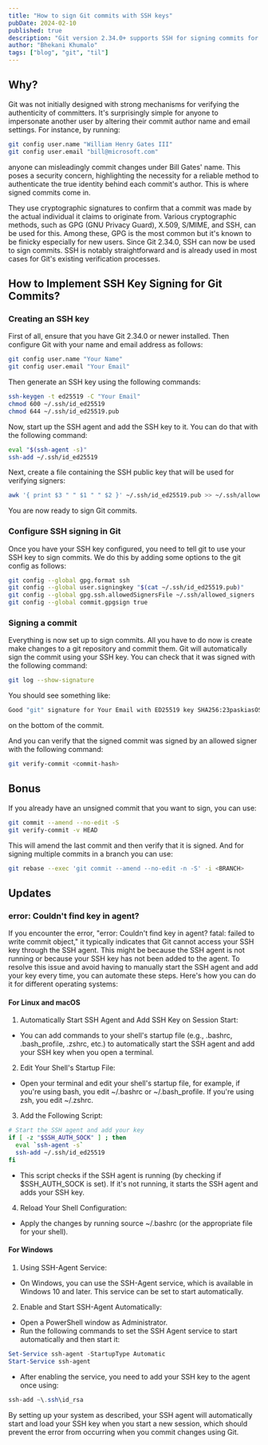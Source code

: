 ```yaml
---
title: "How to sign Git commits with SSH keys"
pubDate: 2024-02-10
published: true
description: "Git version 2.34.0+ supports SSH for signing commits for a simpler, smoother process. In this article, I've put together a quick and easy guide on how to use SSH to sign your Git commits—easy setup, secure commits, no fuss."
author: "Bhekani Khumalo"
tags: ["blog", "git", "til"]
---
```


## Why?

Git was not initially designed with strong mechanisms for verifying the authenticity of committers. It's surprisingly simple for anyone to impersonate another user by altering their commit author name and email settings. For instance, by running:

```bash
git config user.name "William Henry Gates III"
git config user.email "bill@microsoft.com"
```

anyone can misleadingly commit changes under Bill Gates' name. This poses a security concern, highlighting the necessity for a reliable method to authenticate the true identity behind each commit's author. This is where signed commits come in.

They use cryptographic signatures to confirm that a commit was made by the actual individual it claims to originate from. Various cryptographic methods, such as GPG (GNU Privacy Guard), X.509, S/MIME, and SSH, can be used for this. Among these, GPG is the most common but it's known to be finicky especially for new users. Since Git 2.34.0, SSH can now be used to sign commits. SSH is notably straightforward and is already used in most cases for Git's existing verification processes.

## How to Implement SSH Key Signing for Git Commits?

### Creating an SSH key

First of all, ensure that you have Git 2.34.0 or newer installed. Then configure Git with your name and email address as follows:

```bash
git config user.name "Your Name"
git config user.email "Your Email"
```

Then generate an SSH key using the following commands:

```bash
ssh-keygen -t ed25519 -C "Your Email"
chmod 600 ~/.ssh/id_ed25519
chmod 644 ~/.ssh/id_ed25519.pub
```

Now, start up the SSH agent and add the SSH key to it. You can do that with the following command:

```bash
eval "$(ssh-agent -s)"
ssh-add ~/.ssh/id_ed25519
```

Next, create a file containing the SSH public key that will be used for verifying signers:

```bash
awk '{ print $3 " " $1 " " $2 }' ~/.ssh/id_ed25519.pub >> ~/.ssh/allowed_signers
```

You are now ready to sign Git commits.

### Configure SSH signing in Git

Once you have your SSH key configured, you need to tell git to use your SSH key to sign commits. We do this by adding some options to the git config as follows:

```bash
git config --global gpg.format ssh
git config --global user.signingkey "$(cat ~/.ssh/id_ed25519.pub)"
git config --global gpg.ssh.allowedSignersFile ~/.ssh/allowed_signers
git config --global commit.gpgsign true
```

### Signing a commit

Everything is now set up to sign commits. All you have to do now is create make changes to a git repository and commit them. Git will automatically sign the commit using your SSH key. You can check that it was signed with the following command:

```bash
git log --show-signature
```

You should see something like:

```bash
Good "git" signature for Your Email with ED25519 key SHA256:23paskiasOSftzEoOa6ap6SStsJXgdgdgQmh7aj+Os
```

on the bottom of the commit.

And you can verify that the signed commit was signed by an allowed signer with the following command:

```bash
git verify-commit <commit-hash>
```

## Bonus

If you already have an unsigned commit that you want to sign, you can use:

```bash
git commit --amend --no-edit -S
git verify-commit -v HEAD
```

This will amend the last commit and then verify that it is signed. And for signing multiple commits in a branch you can use:

```bash
git rebase --exec 'git commit --amend --no-edit -n -S' -i <BRANCH>
```

## Updates

### error: Couldn't find key in agent?

If you encounter the error, "error: Couldn't find key in agent? fatal: failed to write commit object," it typically indicates that Git cannot access your SSH key through the SSH agent. This might be because the SSH agent is not running or because your SSH key has not been added to the agent. To resolve this issue and avoid having to manually start the SSH agent and add your key every time, you can automate these steps. Here's how you can do it for different operating systems:

#### For Linux and macOS

1. Automatically Start SSH Agent and Add SSH Key on Session Start:
  - You can add commands to your shell's startup file (e.g., .bashrc, .bash_profile, .zshrc, etc.) to automatically start the SSH agent and add your SSH key when you open a terminal.
2. Edit Your Shell's Startup File:
  - Open your terminal and edit your shell's startup file, for example, if you're using bash, you edit ~/.bashrc or ~/.bash_profile. If you're using zsh, you edit ~/.zshrc.
3. Add the Following Script:
```bash
# Start the SSH agent and add your key
if [ -z "$SSH_AUTH_SOCK" ] ; then
  eval `ssh-agent -s`
  ssh-add ~/.ssh/id_ed25519
fi
```
  - This script checks if the SSH agent is running (by checking if $SSH_AUTH_SOCK is set). If it's not running, it starts the SSH agent and adds your SSH key.
4. Reload Your Shell Configuration:
  - Apply the changes by running source ~/.bashrc (or the appropriate file for your shell).

#### For Windows

1. Using SSH-Agent Service:
  - On Windows, you can use the SSH-Agent service, which is available in Windows 10 and later. This service can be set to start automatically.
2. Enable and Start SSH-Agent Automatically:
  - Open a PowerShell window as Administrator.
  - Run the following commands to set the SSH Agent service to start automatically and then start it:

```powershell
Set-Service ssh-agent -StartupType Automatic
Start-Service ssh-agent
```

  - After enabling the service, you need to add your SSH key to the agent once using:
```powershell
ssh-add ~\.ssh\id_rsa
```

By setting up your system as described, your SSH agent will automatically start and load your SSH key when you start a new session, which should prevent the error from occurring when you commit changes using Git.
